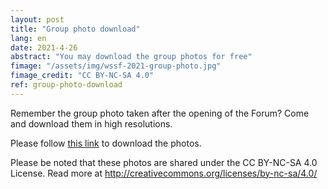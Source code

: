```yaml
---
layout: post
title: "Group photo download"
lang: en
date: 2021-4-26
abstract: "You may download the group photos for free"
fimage: "/assets/img/wssf-2021-group-photo.jpg"
fimage_credit: "CC BY-NC-SA 4.0"
ref: group-photo-download
---
```


Remember the group photo taken after the opening of the Forum? Come and download them in high resolutions.

Please follow [this link](https://docs.zohopublic.com.cn/folder/tdswab2fe92d00d3149d285620a6620d544d5) to download the photos.

Please be noted that these photos are shared under the CC BY-NC-SA 4.0 License. Read more at http://creativecommons.org/licenses/by-nc-sa/4.0/

